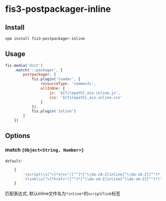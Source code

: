 
# fis3-postpackager-inline

## Install

```sh
npm install fis3-postpackager-inline
```

## Usage

```js
fis.media('dist')
    .match('::packager', {
        postpackager: [
            fis.plugin('loader', {
                resourceType: 'commonJs',
                allInOne: {
                    js: '${filepath}_aio.inline.js',
                    css: '${filepath}_aio.inline.css'
                }
            }),
            fis.plugin('inline')
        ]
    })
```

## Options

### match `{Object<String, Number>}`

`default`:

```js
    {
        '<script\\s[^>]*src="([^"]*[^\\da-zA-Z]inline[^\\da-zA-Z][^"]*)"[^>]*>\\s*</script>': 1,
        '<link\\s[^>]*href="([^"]*[^\\da-zA-Z]inline[^\\da-zA-Z][^"]*)"[^>]*>': 1
    }
```

匹配表达式, 默认inline文件名为`*inline*`的`script`/`link`标签


